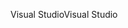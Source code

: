 <span data-ttu-id="4b490-101">Visual Studio</span><span class="sxs-lookup"><span data-stu-id="4b490-101">Visual Studio</span></span>